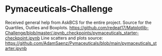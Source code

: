 # Pymaceuticals-Challenge
Received general help from AskBCS for the entire project. 
Source for the Quartiles, Outlies and Boxplots. https://github.com/redeat17/Matplotlib-Challenge/blob/master/.ipynb_checkpoints/pymaceuticals_starter-checkpoint.ipynb 
Line scatters and plots source: https://github.com/AdamSaenz/Pymaceuticals/blob/main/pymaceuticals_starter.ipynb
